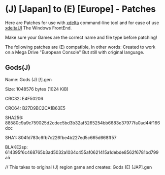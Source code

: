# (J) [Japan] to (E) [Europe] - Patches

Here are Patches for use with [xdelta](http://xdelta.org/) command-line tool and for ease of use [xdeltaUI](https://www.romhacking.net/utilities/598/) The Windows FrontEnd.

Make sure your Games are the correct name and file type before patching!

The following patches are (E) compatible, In other words: Created to work on a Mega Drive "European Console" But still with original language.

## Gods(J)

Name: Gods (J) [!].gen

Size: 1048576 bytes (1024 KiB)

CRC32: E4F50206

CRC64: B27D9BC2CA1B63E5

SHA256: 88580c9a9c759025d2cdec5bd3b32af5265254bb6683e37977fa0ad44f166dcc

SHA1: 804fd783c6fb7c226fbe4b227ed5c665d668ff57

BLAKE2sp: 614395f6c468765b3ad5032a1034c455af0621415a1debde8562f6781bd799a5

// This takes to original (J) region game and creates: Gods (E) [JAP].gen

